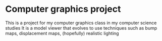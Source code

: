 # Computer graphics project
This is a project for my computer graphics class in my computer science studies
It is a model viewer that evolves to use techniques such as bump maps, displacement maps, (hopefully) realistic lighting
